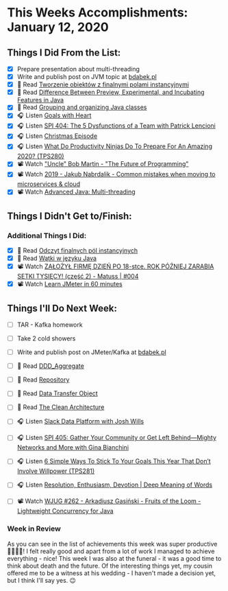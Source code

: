 # This Weeks Accomplishments: January 12, 2020

## Things I Did From the List:

- [x] Prepare presentation about multi-threading
- [x] Write and publish post on JVM topic at [bdabek.pl](https://bdabek.pl/)
- [x] 📗 Read [Tworzenie obiektów z finalnymi polami instancyjnymi](https://jgardo.dev/2019/12/28/tworzenie-obiektow-z-finalnymi-polami-instancyjnymi/)
- [x] 📗 Read [Difference Between Preview, Experimental, and Incubating Features in Java](https://4comprehension.com/preview-experimental-and-incubating-features-in-java/)
- [x] 📗 Read [Grouping and organizing Java classes](https://allegro.tech/2019/12/grouping-and-organizing-classes.html)
- [x] 🎧 Listen [Goals with Heart](https://youtu.be/JiTeng2Sdas)
- [x] 🎧 Listen [SPI 404: The 5 Dysfunctions of a Team with Patrick Lencioni](https://www.smartpassiveincome.com/podcasts/the-5-dysfunctions-of-a-team/)
- [x] 🎧 Listen [Christmas Episode](https://player.fm/series/programming-throwdown/christmas-episode)
- [x] 🎧 Listen [What Do Productivity Ninjas Do To Prepare For An Amazing 2020? (TPS280)](http://www.asianefficiency.com/podcast/280-amazing-2020/)
- [x] 📽️ Watch ["Uncle" Bob Martin - "The Future of Programming"](https://youtu.be/ecIWPzGEbFc)
- [x] 📽️ Watch [2019 - Jakub Nabrdalik - Common mistakes when moving to microservices & cloud](https://youtu.be/jo46-CP6ywU)
- [x] 📽️ Watch [Advanced Java: Multi-threading](https://www.youtube.com/watch?v=8sgDgXUUJ68&list=PLBB24CFB073F1048E)

## Things I Didn't Get to/Finish:


### Additional Things I Did:

- [x] 📗 Read [Odczyt finalnych pól instancyjnych](https://jgardo.dev/2019/12/30/odczyt-finalnych-pol-instancyjnych/)
- [x] 📗 Read [Wątki w języku Java](https://www.samouczekprogramisty.pl/watki-w-jezyku-java/)
- [x] 📽️ Watch [ZAŁOŻYŁ FIRMĘ DZIEŃ PO 18-stce. ROK PÓŹNIEJ ZARABIA SETKI TYSIĘCY! (część 2) - Matuss | #004](https://youtu.be/lvw0ztdKAnY)
- [x] 📽️ Watch [Learn JMeter in 60 minutes](https://youtu.be/cv7KqxaLZd8)

## Things I'll Do Next Week:

- [ ] TAR - Kafka homework
- [ ] Take 2 cold showers
- [ ] Write and publish post on JMeter/Kafka at [bdabek.pl](https://bdabek.pl/)
- [ ] 📗 Read [DDD_Aggregate](https://martinfowler.com/bliki/DDD_Aggregate.html)
- [ ] 📗 Read [Repository](https://www.martinfowler.com/eaaCatalog/repository.html)
- [ ] 📗 Read [Data Transfer Object](https://martinfowler.com/eaaCatalog/dataTransferObject.html)
- [ ] 📗 Read [The Clean Architecture](https://blog.cleancoder.com/uncle-bob/2012/08/13/the-clean-architecture.html)
- [ ] 🎧 Listen [Slack Data Platform with Josh Wills](https://softwareengineeringdaily.com/2020/01/10/slack-data-platform-with-josh-wills/)
- [ ] 🎧 Listen [SPI 405: Gather Your Community or Get Left Behind—Mighty Networks and More with Gina Bianchini](https://www.smartpassiveincome.com/podcasts/mighty-networks-with-gina-bianchini/)
- [ ] 🎧 Listen [6 Simple Ways To Stick To Your Goals This Year That Don’t Involve Willpower (TPS281)](http://www.asianefficiency.com/podcast/281-stick-to-your-goals/)
- [ ] 🎧 Listen [Resolution, Enthusiasm, Devotion | Deep Meaning of Words](https://youtu.be/R97ggAOjEyo)
- [ ] 📽️ Watch [WJUG #262 - Arkadiusz Gasiński - Fruits of the Loom - Lightweight Concurrency for Java](https://youtu.be/4sDd9eZ168w)


### Week in Review
As you can see in the list of achievements this week was super productive 👍🏻💪🏻! I felt really good and apart from a lot of work I managed to achieve everything - nice! This week I was also at the funeral - it was a good time to think about death and the future. Of the interesting things yet, my cousin offered me to be a witness at his wedding - I haven't made a decision yet, but I think I'll say yes. 😉
